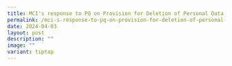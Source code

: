 ```yaml
---
title: MCI's response to PQ on Provision for Deletion of Personal Data Upon Request
permalink: /mci-s-response-to-pq-on-provision-for-deletion-of-personal-data-upon-request/
date: 2024-04-03
layout: post
description: ""
image: ""
variant: tiptap
---
```

